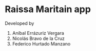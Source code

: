 # Raissa Maritain app
Developed by

1. Aníbal Errázuriz Vergara
2. Nicolás Bravo de la Cruz
3. Federico Hurtado Manzano
